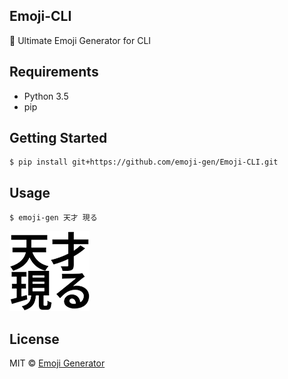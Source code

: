 ## Emoji-CLI

:tada: Ultimate Emoji Generator for CLI

## Requirements

- Python 3.5
- pip

## Getting Started

```
$ pip install git+https://github.com/emoji-gen/Emoji-CLI.git
```

## Usage

```
$ emoji-gen 天才 現る
```

![A genius appears](sample.png)

## License
MIT &copy; [Emoji Generator](https://emoji.pine.moe/)
